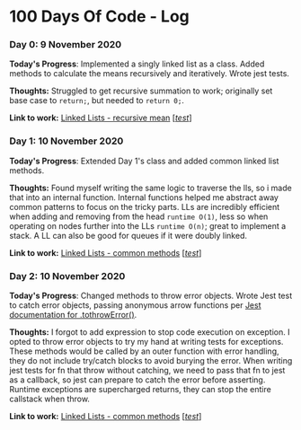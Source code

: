 # 100 Days Of Code - Log

### Day 0: 9 November 2020
<!-- ##### (delete me or comment me out) -->

**Today's Progress**: Implemented a singly linked list as a class. Added methods to calculate the means recursively and iteratively. Wrote jest tests.

**Thoughts:**  Struggled to get recursive summation to work; originally set base case to `return;`, but needed to `return 0;`. 

**Link to work:** [Linked Lists - recursive mean](DSA/00-recursive-mean.js) [[*test*](DSA/00-recursive-mean.test.js)]

### Day 1: 10 November 2020
<!-- ##### (delete me or comment me out) -->

**Today's Progress**: Extended Day 1's class and added common linked list methods.

**Thoughts:** Found myself writing the same logic to traverse the lls, so i made that into an internal function. Internal functions helped me abstract away common patterns to focus on the tricky parts. LLs are incredibly efficient when adding and removing from the head `runtime O(1)`, less so when operating on nodes further into the LLs `runtime O(n)`; great to implement a stack. A LL can also be good for queues if it were doubly linked. 

**Link to work:** [Linked Lists - common methods](DSA/01-linked-list-singly.js) [[*test*](DSA/01-linked-list-singly.test.js)]

### Day 2: 10 November 2020
<!-- ##### (delete me or comment me out) -->

**Today's Progress**: Changed methods to throw error objects. Wrote Jest test to catch error objects, passing anonymous arrow functions per [Jest documentation for .tothrowError()](https://jestjs.io/docs/en/expect#tothrowerror).   

**Thoughts:** I forgot to add expression to stop code execution on exception. I opted to throw error objects to try my hand at writing tests for exceptions. These methods would be called by an outer function with error handling, they do not include try/catch blocks to avoid burying the error. When writing jest tests for fn that throw without catching, we need to pass that fn to jest as a callback, so jest can prepare to catch the error before asserting. Runtime exceptions are supercharged returns, they can stop the entire callstack when throw.

**Link to work:** [Linked Lists - common methods](DSA/01-linked-list-singly.js) [[*test*](DSA/01-linked-list-singly.test.js)]

